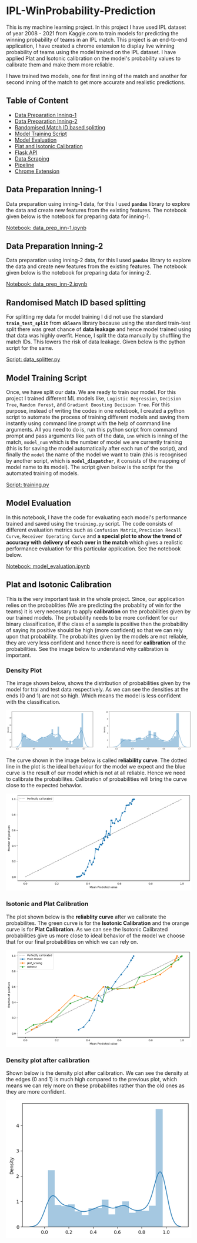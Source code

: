 # IPL-WinProbability-Prediction
This is my machine learning project. In this project I have used IPL dataset of year 2008 - 2021 from Kaggle.com to train models for predicting the winning probability of teams in an IPL match. This project is an end-to-end application, I have created a chrome extension to display live winning probability of teams using the model trained on the IPL dataset. I have applied Plat and Isotonic calibration on the model's probability values to calibrate them and make them more reliable.

I have trained two models, one for first inning of the match and another for second inning of the match to get more accurate and realistic predictions.

## Table of Content
- [Data Preparation Inning-1](#dataprep1)
- [Data Preparation Inning-2](#dataprep2)
- [Randomised Match ID based splitting](#datasplit)
- [Model Training Script](#training)
- [Model Evaluation](#evaluate)
- [Plat and Isotonic Calibration](#calibration)
- [Flask API](/API/main.py)
- [Data Scraping](/API/beautifulSoup.py)
- [Pipeline](/API/functional.py)
- [Chrome Extension](/chrome-ext/)

<a name='dataprep1'>
<h2>Data Preparation Inning-1</h2>
</a>

Data preparation using inning-1 data, for this I used **`pandas`** library to explore the data and create new features from the existing features. The notebook given below is the notebook for preparing data for inning-1.

[Notebook: data_prep_inn-1.ipynb](/Data%20Prep%20%26%20Model%20Building/notebooks/data_prep_inn-1.ipynb)

<a name='dataprep2'>
<h2>Data Preparation Inning-2</h2>
</a>

Data preparation using inning-2 data, for this I used **`pandas`** library to explore the data and create new features from the existing features. The notebook given below is the notebook for preparing data for inning-2.

[Notebook: data_prep_inn-2.ipynb](/Data%20Prep%20%26%20Model%20Building/notebooks/data_prep_inn-2.ipynb)

<a name='datasplit'>
<h2>Randomised Match ID based splitting</h2>
</a>

For splitting my data for model training I did not use the standard **`train_test_split`** from **`sklearn`** library because using the standard train-test split there was great chance of **data leakage** and hence model trained using that data was highly overfit. Hence, I split the data manually by shuffling the match IDs. This lowers the risk of data leakage. Given below is the python script for the same.

[Script: data_splitter.py](/Data%20Prep%20%26%20Model%20Building/scripts/data_splitter.py)

<a name='training'>
<h2>Model Training Script</h2>
</a>

Once, we have split our data. We are ready to train our model. For this project I trained different ML models like, `Logistic Regression`, `Decision Tree`, `Random Forest`, and `Gradient Boosting Decision Tree`. For this purpose, instead of writing the codes in one notebook, I created a python script to automate the process of training different models and saving them instantly using command line prompt with the help of command line arguments. All you need to do is, run this python script from command prompt and pass arguments like `path` of the data, `inn` which is inning of the match, `model_num` which is the number of model we are currently training (this is for saving the model automatically after each run of the script), and finally the `model` the name of the model we want to train (this is recognised by another script, which is **`model_dispatcher`**, it consists of the mapping of model name to its model). The script given below is the script for the automated training of models.

[Script: training.py](/Data%20Prep%20%26%20Model%20Building/scripts/training.py)

<a name='evaluate'>
<h2>Model Evaluation</h2>
</a>

In this notebook, I have the code for evaluating each model's performance trained and saved using the `training.py` script. The code consists of different evaluation metrics such as `Confusion Matrix`, `Precision Recall Curve`, `Receiver Operating Curve` and **a special plot to show the trend of accuracy with delivery of each over in the match** which gives a realistic performance evaluation for this particular application. See the notebook below.

[Notebook: model_evaluation.ipynb](/Data%20Prep%20%26%20Model%20Building/notebooks/model_evaluation.ipynb)

<a name='calibration'>
<h2>Plat and Isotonic Calibration</h2>
</a>

This is the very important task in the whole project. Since, our application relies on the probablities (We are predicting the probablity of win for the teams) it is very necessary to apply **calibration** on the probabilities given by our trained models. The probability needs to be more confident for our binary classification, if the class of a sample is positive then the probability of saying its positive should be high (more confident) so that we can rely upon that probability. The probabilites given by the models are not reliable, they are very less confident and hence there is need for **calibration** of the probabilities. See the image below to understand why calibration is important.

### Density Plot
The image shown below, shows the distribution of probabilities given by the model for trai and test data respectively. As we can see the densities at the ends (0 and 1) are not so high. Which means the model is less confident with the classification.

![](/images/calibration1.png)

The curve shown in the image below is called **reliability curve**. The dotted line in the plot is the ideal behaviour for the model we expect and the blue curve is the result of our model which is not at all reliable. Hence we need to calibrate the probabilites. Calibration of probabilities will bring the curve close to the expected behavior.

![](/images/calibration2.png)

### Isotonic and Plat Calibration
The plot shown below is the **reliablity curve** after we calibrate the probabilites. The green curve is for the **Isotonic Calibration** and the orange curve is for **Plat Calibration**. As we can see the Isotonic Calibrated probabilities give us more close to ideal behavior of the model we choose that for our final probabilities on which we can rely on.

![](/images/calibration4.png)

### Density plot after calibration
Shown below is the density plot after calibration. We can see the density at the edges (0 and 1) is much high compared to the previous plot, which means we can rely more on these probabilites rather than the old ones as they are more confident.

![](/images/calibration5.png)